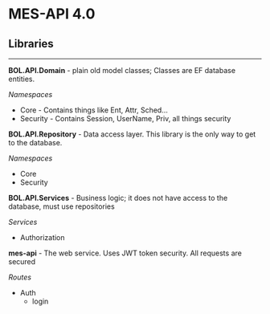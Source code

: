 # MES-API 4.0

## Libraries
___
**BOL.API.Domain** - plain old model classes; Classes are EF database entities.

*Namespaces*
- Core - Contains things like Ent, Attr, Sched...
- Security - Contains Session, UserName, Priv, all things security

**BOL.API.Repository** - Data access layer.  This library is the only way to get to the database.

*Namespaces*
- Core
- Security

**BOL.API.Services** - Business logic; it does not have access to the database, must use repositories

*Services*
- Authorization

**mes-api** - The web service.  Uses JWT token security. All requests are secured

*Routes*
- Auth
    - login